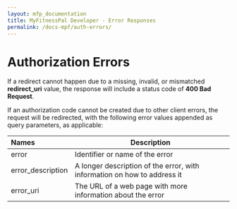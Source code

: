 ```yaml
---
layout: mfp_documentation
title: MyFitnessPal Developer - Error Responses
permalink: /docs-mpf/auth-errors/
---
```


# Authorization Errors

If a redirect cannot happen due to a missing, invalid, or mismatched **​redirect_uri**​ value, the response will include a status code of **​400 Bad Request**.​

If an authorization code cannot be created due to other client errors, the request will be redirected, with the following error values appended as query parameters, as applicable:

**Names** | **Description** 
 :--- | --- 
 error | Identifier or name of the error
 error_description | A longer description of the error, with information on how to address it
 error_uri | The URL of a web page with more information about the error